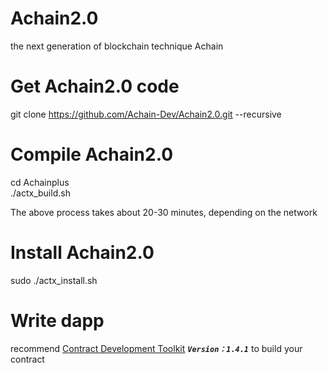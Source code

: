 # Achain2.0
the next generation of blockchain  technique Achain 

# Get Achain2.0 code
git clone https://github.com/Achain-Dev/Achain2.0.git --recursive

# Compile Achain2.0
cd Achainplus  
./actx_build.sh

The above process takes about 20-30 minutes, depending on the network

# Install Achain2.0
sudo ./actx_install.sh

# Write dapp

recommend [Contract Development Toolkit](https://github.com/Achain-Dev/actx.cdt) **_`Version：1.4.1`_** to build your contract
